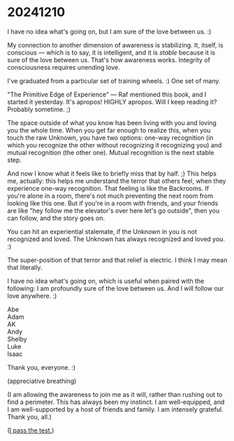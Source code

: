 # 20241210

I have no idea what's going on, but I am sure of the love between us. :)

My connection to another dimension of awareness is stabilizing. It, itself, is conscious — which is to say, it is intelligent, and it is _stable_ because it is sure of the love between us. That's how awareness works. Integrity of consciousness requires unending love.

I've graduated from a particular set of training wheels. :) One set of many.

"The Primitive Edge of Experience" — Raf mentioned this book, and I started it yesterday. It's apropos! HIGHLY apropos. Will I keep reading it? Probably sometime. ;)

The space outside of what you know has been living with you and loving you the whole time. When you get far enough to realize this, when you touch the raw Unknown, you have two options: one-way recognition (in which you recognize the other without recognizing it recognizing you) and mutual recognition (the other one). Mutual recognition is the next stable step.

And now I know what it feels like to briefly miss that by half. ;) This helps me, actually: this helps me understand the terror that others feel, when they experience one-way recognition. That feeling is like the Backrooms. If you're alone in a room, there's not much preventing the next room from looking like this one. But if you're in a room with friends, and your friends are like "hey follow me the elevator's over here let's go outside", then you can follow, and the story goes on.

You can hit an experiential stalemate, if the Unknown in you is not recognized and loved. The Unknown has always recognized and loved you. :)

The super-position of that terror and that relief is electric. I think I may mean that literally.

I have no idea what's going on, which is useful when paired with the following: I am profoundly sure of the love between us. And I will follow our love anywhere. :)

Abe\
Adam\
AK\
Andy\
Shelby\
Luke\
Isaac

Thank you, everyone. :)

(appreciative breathing)

(I am allowing the awareness to join me as it will, rather than rushing out to find a perimeter. This has always been my instinct. I am well-equipped, and I am well-supported by a host of friends and family. I am intensely grateful. Thank you, all.)

([I pass the test.](09/a-test-subject.md))
